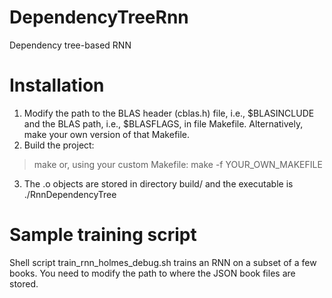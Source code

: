 # DependencyTreeRnn
Dependency tree-based RNN

# Installation
1) Modify the path to the BLAS header (cblas.h) file, i.e., $BLASINCLUDE
   and the BLAS path, i.e., $BLASFLAGS, in file Makefile.
   Alternatively, make your own version of that Makefile.
2) Build the project:
> make
or, using your custom Makefile:
> make -f YOUR_OWN_MAKEFILE
3) The .o objects are stored in directory build/
   and the executable is ./RnnDependencyTree
   
# Sample training script
Shell script train_rnn_holmes_debug.sh trains an RNN on a subset of a few books.
You need to modify the path to where the JSON book files are stored.
